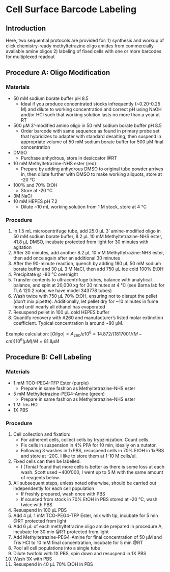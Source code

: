 # Cell Surface Barcode Labeling
## Introduction
Here, two sequential protocols are provided for: 1) synthesis and workup of click chemistry-ready methyltetrazine oligo amides from commercially available amine oligos 2) labeling of fixed cells with one or more barcodes for multiplexed readout
## Procedure A: Oligo Modification
### Materials
* 50 mM sodium borate buffer pH 8.5
	- Ideal if you produce concentrated stocks infrequently (~0.20-0.25 M) and dilute to working concentration and correct pH using NaOH and/or HCl such that working solution lasts no more than a year at RT
* 500 µM 3’-modified amino oligo in 50 mM sodium borate buffer pH 8.5
	- Order barcode with same sequence as found in primary probe set that hybridizes to adapter with standard desalting, then suspend in appropriate volume of 50 mM sodium borate buffer for 500 µM final concentration
* DMSO
	- Purchase anhydrous, store in desiccator @RT
* 10 mM Methyltetrazine-NHS ester (red)
	- Prepare by adding anhydrous DMSO to original tube powder arrives in, then dilute further with DMSO to make working aliquots, store at -20 °C
* 100% and 70% EtOH
	- Store at -20 °C
* 3M NaCl
* 10 mM HEPES pH 7.2
	- Dilute ~10 mL working solution from 1 M stock, store at 4 °C


### Procedure
1. In 1.5 mL microcentrifuge tube, add 25.0 µL 3’ amine-modified oligo in 50 mM sodium borate buffer, 8.2 µL 10 mM Methyltetrazine-NHS ester, 41.8 µL DMSO, incubate protected from light for 30 minutes with agitation
2. After 30 minutes, add another 8.2 µL 10 mM Methyltetrazine-NHS ester, then add once again after an additional 30 minutes
3. After the 90-minute reaction, quench by adding 180 µL 50 mM sodium borate buffer and 30 µL 3 M NaCl, then add 750 µL ice cold 100% EtOH
4. Precipitate @ -80 °C overnight
5. Transfer contents to ultracentrifuge tubes, balance with analytical balance, and spin at 20,000 xg for 30 minutes at 4 °C (see Barna lab for TLA 120.2 rotor, we have model 343778 tubes)
6. Wash twice with 750 µL 70% EtOH, ensuring not to disrupt the pellet (don’t mix pipette). Additionally, let pellet dry for ~10 minutes in fume hood until nearly all ethanol has evaporated
7. Resuspend pellet in 100 µL cold HEPES buffer
8. Quantify recovery with A260 and manufacturer’s listed molar extinction coefficient. Typical concentration is around ~80 µM.
	
Example calculation:
$[Oligo]= A_260/ε 10^6=14.872/(181700 1/(M-cm)) 10^6 (µM)/M=81.8µM$

## Procedure B: Cell Labeling

### Materials
* 1 mM TCO-PEG4-TFP Ester (purple)
	- Prepare in same fashion as Methyltetrazine-NHS ester
* 5 mM Methyltetrazine-PEG4-Amine (green)
	- Prepare in same fashion as Methyltetrazine-NHS ester
* 1 M Tris HCl
* 1X PBS

### Procedure
1. Cell collection and fixation:
	- For adherent cells, collect cells by trypzinization. Count cells.
	- Fix cells in suspension in 4% PFA for 10 min, ideally on a nutator.
	- Following 3 washes in 1xPBS, resuspend cells in 70% EtOH in 1xPBS and store at -20C. I like to store them at 1-10 M cells/ul.
2. Fixed cells can then be labelled. 
	- I (Tonia) found that more cells is better as there is some loss at each wash. Scott used ~400’000, I went up to 5 M with the same amount of reagents below.
3. All subsequent steps, unless noted otherwise, should be carried out independently for each cell population
	- If freshly prepared, wash once with PBS
	- If sourced from stock in 70% EtOH in PBS stored at -20 °C, wash twice with PBS
4. Resuspend in 100 µL PBS
5. Add 4 µL 1 mM TCO-PEG4-TFP Ester, mix with tip, incubate for 5 min @RT protected from light
6. Add 6 µL of each methyltetrazine oligo amide prepared in procedure A, incubate for 30 min @RT protected from light
7. Add Methyltetrazine-PEG4-Amine for final concentration of 50 µM and Tris HCl to 10 mM final concentration, incubate for 5 min @RT
8. Pool all cell populations into a single tube
9. Dilute twofold with 1X PBS, spin down and resuspend in 1X PBS
10. Wash 3X with PBS
11. Resuspend in 40 µL 70% EtOH in PBS
